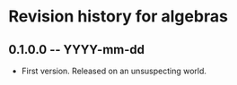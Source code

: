 # Revision history for algebras

## 0.1.0.0 -- YYYY-mm-dd

* First version. Released on an unsuspecting world.
